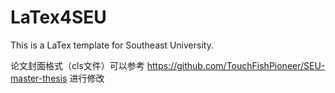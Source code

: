 # LaTex4SEU
This is a LaTex template for Southeast University.

论文封面格式（cls文件）可以参考 https://github.com/TouchFishPioneer/SEU-master-thesis 进行修改

